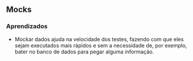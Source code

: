 ## Mocks

### Aprendizados
- Mockar dados ajuda na velocidade dos testes, fazendo com que eles sejam executados mais rápidos e sem a necessidade de, por exemplo, bater no banco de dados para pegar alguma informação.
